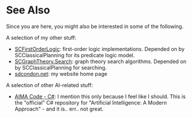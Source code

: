 ﻿# See Also

Since you are here, you might also be interested in some of the following.

A selection of my other stuff:
* [SCFirstOrderLogic](https://sdcondon.net/SCFirstOrderLogic): first-order logic implementations. Depended on by SCClassicalPlanning for its predicate logic model.
* [SCGraphTheory.Search](https://github.com/sdcondon/SCGraphTheory.Search): graph theory search algorithms. Depended on by SCClassicalPlanning for searching.
* [sdcondon.net](https://sdcondon.net): my website home page

A selection of other AI-related stuff:
* [AIMA Code - C#](https://github.com/aimacode/aima-csharp): I mention this only because I feel like I should. This is the "official" C# repository for "Artificial Intelligence: A Modern Approach" - and it is.. err.. not great.
